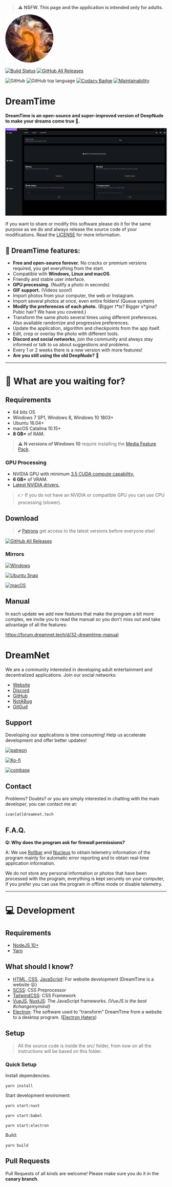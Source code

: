 > ⚠ **NSFW. This page and the application is intended only for adults.**

![](assets/dreamtime.png)

[![Build Status](https://github.com/dreamnettech/dreamtime/workflows/CI/CD/badge.svg)](https://github.com/dreamnettech/dreamtime/actions)
[![GitHub All Releases](https://img.shields.io/github/downloads/dreamnettech/dreamtime/total?logo=github&logoColor=white)](https://github.com/dreamnettech/dreamtime/releases)

![GitHub](https://img.shields.io/github/license/dreamnettech/dreamtime)
![GitHub top language](https://img.shields.io/github/languages/top/dreamnettech/dreamtime)
[![Codacy Badge](https://api.codacy.com/project/badge/Grade/0ecb8ba6eeae42e7bfd0d414d1bacee1)](https://www.codacy.com/app/kolessios/dreamtime?utm_source=github.com&amp;utm_medium=referral&amp;utm_content=dreamnettech/dreamtime&amp;utm_campaign=Badge_Grade)
[![Maintainability](https://api.codeclimate.com/v1/badges/8d325515768f221e235f/maintainability)](https://codeclimate.com/github/dreamnettech/dreamtime/maintainability)


# DreamTime

**DreamTime is an open-source and super-improved version of DeepNude to make your dreams come true 💖.**

![](assets/preview.png)

If you want to share or modify this software please do it for the same purpose as we do and always release the source code of your modifications. Read the [LICENSE](LICENSE) for more information.

## 🚀 DreamTime features:

- **Free and open-source forever.** No cracks or premium versions required, you get everything from the start.
- Compatible with **Windows, Linux and macOS**.
- Friendly and stable user interface.
- **GPU processing.** (Nudify a photo in seconds)
- **GIF support.** (Videos soon!)
- Import photos from your computer, the web or Instagram.
- Import several photos at once, even entire folders! (Queue system)
- **Modify the preferences of each photo.** (Bigger t\*ts? Bigger v\*gina? Pubic hair? We have you covered.)
- Transform the same photo several times using different preferences. Also available randomize and progressive preferences.
- Update the application, algorithm and checkpoints from the app itself.
- Edit, crop or overlay the photo with different tools.
- **Discord and social networks**, join the community and always stay informed or talk to us about suggestions and problems.
- Every 1 or 2 weeks there is a new version with more features!
- **Are you still using the old DeepNude?** 🤨

---

# 🎉 What are you waiting for?

## Requirements

- 64 bits OS
- Windows 7 SP1, Windows 8, Windows 10 1803+
- Ubuntu 16.04+
- macOS Catalina 10.15+
- **8 GB+** of RAM.

> ⚠ **N versions of Windows 10** require installing the [Media Feature Pack](https://www.microsoft.com/en-us/software-download/mediafeaturepack).

### GPU Processing

- NVIDIA GPU with minimum [3.5 CUDA compute capability.](https://developer.nvidia.com/cuda-gpus)
- **6 GB+** of VRAM.
- [Latest NVIDIA drivers.](https://www.nvidia.com/Download/index.aspx)

> 👉 If you do not have an NVIDIA or compatible GPU you can use CPU processing (slower).

## Download

> 💕 [Patrons](https://www.patreon.com/dreamnet) get access to the latest versions before everyone else!

[![GitHub All Releases](https://img.shields.io/github/downloads/dreamnettech/dreamtime/total?logo=github&logoColor=white&style=for-the-badge&labelColor=181717&color=blue)](https://github.com/dreamnettech/dreamtime/releases)

### Mirrors

[![Windows](https://img.shields.io/badge/windows-v1.2.1-0078D6?logo=windows&logoColor=white&style=for-the-badge)](https://catalina.dreamnet.tech/ipns/QmUvudWPzRa7hgDSVFiwzFzviAZJohTrvHJNhnvytuPv3H/Releases/DreamTime/v1.2.1/DreamTime-v1.2.1-windows.exe)

[![Ubuntu Snap](https://img.shields.io/badge/ubuntu+snap-v1.2.1-E95420?logo=ubuntu&logoColor=white&style=for-the-badge)](https://catalina.dreamnet.tech/ipns/QmUvudWPzRa7hgDSVFiwzFzviAZJohTrvHJNhnvytuPv3H/Releases/DreamTime/v1.2.1/DreamTime-v1.2.1-ubuntu.snap)

[![macOS](https://img.shields.io/badge/macos-v1.2.1-999999?logo=Apple&logoColor=white&style=for-the-badge)](https://catalina.dreamnet.tech/ipns/QmUvudWPzRa7hgDSVFiwzFzviAZJohTrvHJNhnvytuPv3H/Releases/DreamTime/v1.2.1/DreamTime-v1.2.1-macos.dmg)


## Manual

In each update we add new features that make the program a bit more complex, we invite you to read the manual so you don't miss out and take advantage of all the features:

https://forum.dreamnet.tech/d/32-dreamtime-manual

# DreamNet

We are a community interested in developing adult entertainment and decentralized applications. Join our social networks:

- [Website](https://dreamnet.tech)
- [Discord](https://discord.gg/6YXT5ZA)
- [GitHub](https://github.com/dreamnettech)
- [NotABug](https://notabug.org/DreamNet)
- [GitGud](https://gitgud.io/dreamnet)

## Support

Developing our applications is time consuming! Help us accelerate development and offer better updates!

[![patreon](https://img.shields.io/badge/become%20a%20patron-fb6c54?logo=patreon&logoColor=white&style=for-the-badge)](https://www.patreon.com/dreamnet)

[![Ko-fi](https://img.shields.io/badge/support%20with%20coffe-ff5e5b?logo=ko-fi&logoColor=white&style=for-the-badge)](https://ko-fi.com/R6R2ZSG3)

[![coinbase](https://img.shields.io/badge/support%20with%20crypto-000000?logo=bitcoin&logoColor=white&style=for-the-badge)](https://commerce.coinbase.com/charges/27J877GZ)

## Contact

Problems? Doubts? or you are simply interested in chatting with the main developer, you can contact me at:

`ivan[at]dreamnet.tech`

## F.A.Q.

**Q: Why does the program ask for firewall permissions?**

A: We use [Rollbar](https://rollbar.com/) and [Nucleus](https://nucleus.sh/) to obtain telemetry information of the program mainly for automatic error reporting and to obtain real-time application information.

We do not store any personal information or photos that have been processed with the program, everything is kept securely on your computer, if you prefer you can use the program in offline mode or disable telemetry.

---

# 💻 Development

## Requirements

- [NodeJS 10+](https://nodejs.org/en/)
- [Yarn](https://yarnpkg.com/en/docs/install)

## What should I know?

- [HTML, CSS](https://www.codecademy.com/catalog/language/html-css), [JavaScript](https://www.codecademy.com/catalog/language/javascript): For website development (DreamTime is a website 😮)
- [SCSS](https://sass-lang.com/): CSS Preprocessor
- [TailwindCSS](https://tailwindcss.com/): CSS Framework
- [VueJS](https://vuejs.org/), [NuxtJS](https://nuxtjs.org/): The JavaScript frameworks. _(VueJS is the best #changemymind)_
- [Electron](https://electronjs.org/): The software used to "transform" DreamTime from a website to a desktop program. ([Electron Haters](https://youtu.be/OLpeX4RRo28))

## Setup

> All the source code is inside the src/ folder, from now on all the instructions will be based on this folder.

### Quick Setup

Install dependencies:

`yarn install`

Start development enviroment:

`yarn start:nuxt`

`yarn start:babel`

`yarn start:electron`

Build:

`yarn build`

## Pull Requests

Pull Requests of all kinds are welcome! Please make sure you do it in the **canary branch**.
